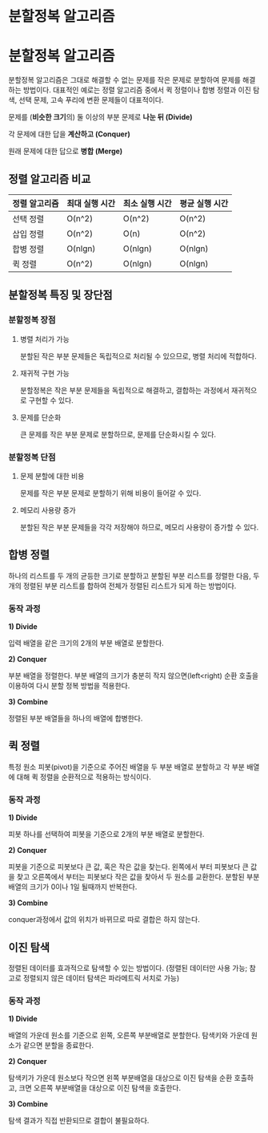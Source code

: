 # 분할정복 알고리즘

# 분할정복 알고리즘

분할정복 알고리즘은 그대로 해결할 수 없는 문제를 작은 문제로 분할하여 문제를 해결하는 방법이다. 대표적인 예로는 정렬 알고리즘 중에서 퀵 정렬이나 합병 정렬과 이진 탐색, 선택 문제, 고속 푸리에 변환 문제들이 대표적이다. 

문제를 (**비슷한 크기**의) 둘 이상의 부분 문제로 **나눈 뒤 (Divide)**

각 문제에 대한 답을 **계산하고 (Conquer)**

원래 문제에 대한 답으로 **병합 (Merge)**

## 정렬 알고리즘 비교

| 정렬 알고리즘 | 최대 실행 시간 | 최소 실행 시간 | 평균 실행 시간 |
| --- | --- | --- | --- |
| 선택 정렬 | O(n^2) | O(n^2) | O(n^2) |
| 삽입 정렬 | O(n^2) | O(n) | O(n^2) |
| 합병 정렬 | O(nlgn) | O(nlgn) | O(nlgn) |
| 퀵 정렬 | O(n^2) | O(nlgn) | O(nlgn) |

## 분할정복 특징 및 장단점

### 분할정복 장점

1. 병렬 처리가 가능
    
    분할된 작은 부분 문제들은 독립적으로 처리될 수 있으므로, 병렬 처리에 적합하다.
    
2. 재귀적 구현 가능
    
    분할정복은 작은 부분 문제들을 독립적으로 해결하고, 결합하는 과정에서 재귀적으로 구현할 수 있다.
    
3. 문제를 단순화
    
    큰 문제를 작은 부분 문제로 분할하므로, 문제를 단순화시킬 수 있다.
    

### 분할정복 단점

1. 문제 분할에 대한 비용
    
    문제를 작은 부분 문제로 분할하기 위해 비용이 들어갈 수 있다.
    
2. 메모리 사용량 증가
    
    분할된 작은 부분 문제들을 각각 저장해야 하므로, 메모리 사용량이 증가할 수 있다.
    

## 합병 정렬

하나의 리스트를 두 개의 균등한 크기로 분할하고 분할된 부분 리스트를 정렬한 다음, 두 개의 정렬된 부분 리스트를 합하여 전체가 정렬된 리스트가 되게 하는 방법이다.

### **동작 과정**

**1) Divide**

입력 배열을 같은 크기의 2개의 부분 배열로 분할한다.

**2) Conquer**

부분 배열을 정렬한다. 부분 배열의 크기가 충분히 작지 않으면(left<right) 순환 호출을 이용하여 다시 분할 정복 방법을 적용한다.

**3) Combine**

정렬된 부분 배열들을 하나의 배열에 합병한다.

## 퀵 정렬

특정 원소 피봇(pivot)을 기준으로 주어진 배열을 두 부분 배열로 분할하고 각 부분 배열에 대해 퀵 정렬을 순환적으로 적용하는 방식이다.

### **동작 과정**

**1) Divide**

피봇 하나를 선택하여 피봇을 기준으로 2개의 부분 배열로 분할한다.

**2) Conquer**

피봇을 기준으로 피봇보다 큰 값, 혹은 작은 값을 찾는다. 왼쪽에서 부터 피봇보다 큰 값을 찾고 오른쪽에서 부터는 피봇보다 작은 값을 찾아서 두 원소를 교환한다. 분할된 부분 배열의 크기가 0이나 1일 될때까지 반복한다.

**3) Combine**

conquer과정에서 값의 위치가 바뀌므로 따로 결합은 하지 않는다.

## 이진 탐색

정렬된 데이터를 효과적으로 탐색할 수 있는 방법이다. (정렬된 데이터만 사용 가능; 참고로 정렬되지 않은 데이터 탐색은 파라메트릭 서치로 가능)

### **동작 과정**

**1) Divide**

배열의 가운데 원소를 기준으로 왼쪽, 오른쪽 부분배열로 분할한다. 탐색키와 가운데 원소가 같으면 분할을 종료한다.

**2) Conquer**

탐색키가 가운데 원소보다 작으면 왼쪽 부분배열을 대상으로 이진 탐색을 순환 호출하고, 크면 오른쪽 부분배열을 대상으로 이진 탐색을 호출한다.

**3) Combine**

탐색 결과가 직접 반환되므로 결합이 불필요하다.